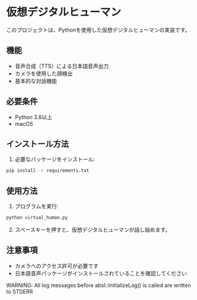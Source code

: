 # 仮想デジタルヒューマン

このプロジェクトは、Pythonを使用した仮想デジタルヒューマンの実装です。

## 機能

- 音声合成（TTS）による日本語音声出力
- カメラを使用した顔検出
- 基本的な対話機能

## 必要条件

- Python 3.8以上
- macOS

## インストール方法

1. 必要なパッケージをインストール:
```bash
pip install -r requirements.txt
```

## 使用方法

1. プログラムを実行:
```bash
python virtual_human.py
```

2. スペースキーを押すと、仮想デジタルヒューマンが話し始めます。

## 注意事項

- カメラへのアクセス許可が必要です
- 日本語音声パッケージがインストールされていることを確認してください

WARNING: All log messages before absl::InitializeLog() is called are written to STDERR
